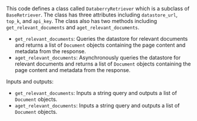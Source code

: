This code defines a class called `DataberryRetriever` which is a subclass of `BaseRetriever`. The class has three attributes including `datastore_url`, `top_k`, and `api_key`. The class also has two methods including `get_relevant_documents` and `aget_relevant_documents`. 

- `get_relevant_documents`: Queries the datastore for relevant documents and returns a list of `Document` objects containing the page content and metadata from the response.
- `aget_relevant_documents`: Asynchronously queries the datastore for relevant documents and returns a list of `Document` objects containing the page content and metadata from the response.

Inputs and outputs:

- `get_relevant_documents`: Inputs a string query and outputs a list of `Document` objects.
- `aget_relevant_documents`: Inputs a string query and outputs a list of `Document` objects.


